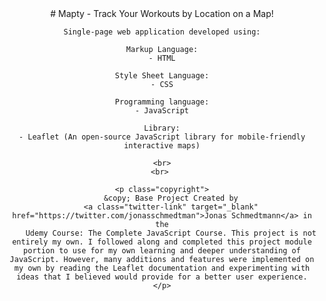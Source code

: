 <center>
    # Mapty - Track Your Workouts by Location on a Map!

    Single-page web application developed using:

    Markup Language:
    - HTML

    Style Sheet Language:
    - CSS

    Programming language:
    - JavaScript

    Library:
    - Leaflet (An open-source JavaScript library for mobile-friendly interactive maps)

    <br>
    <br> 

    <p class="copyright">
        &copy; Base Project Created by
        <a class="twitter-link" target="_blank" href="https://twitter.com/jonasschmedtman">Jonas Schmedtmann</a> in the
        Udemy Course: The Complete JavaScript Course. This project is not entirely my own. I followed along and completed this project module               portion to use for my own learning and deeper understanding of JavaScript. However, many additions and features were implemented on                 my own by reading the Leaflet documentation and experimenting with ideas that I believed would provide for a better user experience.
    </p>
</center>
